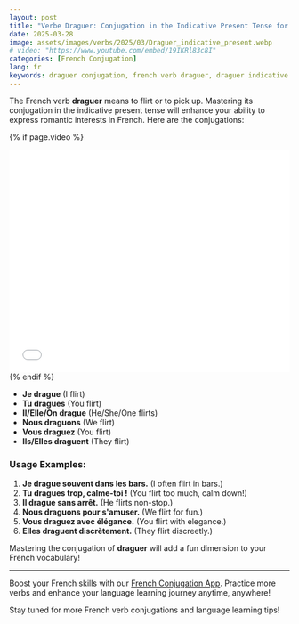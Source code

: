 ```yaml
---
layout: post
title: "Verbe Draguer: Conjugation in the Indicative Present Tense for Beginners"
date: 2025-03-28
image: assets/images/verbs/2025/03/Draguer_indicative_present.webp
# video: "https://www.youtube.com/embed/19IKRl83c8I"
categories: [French Conjugation]
lang: fr
keywords: draguer conjugation, french verb draguer, draguer indicative present, french conjugation, learn french
---
```


The French verb **draguer** means to flirt or to pick up. Mastering its conjugation in the indicative present tense will enhance your ability to express romantic interests in French. Here are the conjugations:

<!-- Video Embed Section -->
{% if page.video %}
<div class="video-embed">
  <iframe width="100%" height="400" src="{{ page.video | escape }}" frameborder="0" allowfullscreen></iframe>
</div>
{% endif %}

- **Je drague** (I flirt)
- **Tu dragues** (You flirt)
- **Il/Elle/On drague** (He/She/One flirts)
- **Nous draguons** (We flirt)
- **Vous draguez** (You flirt)
- **Ils/Elles draguent** (They flirt)

### Usage Examples:

1. **Je drague souvent dans les bars.** (I often flirt in bars.)
2. **Tu dragues trop, calme-toi !** (You flirt too much, calm down!)
3. **Il drague sans arrêt.** (He flirts non-stop.)
4. **Nous draguons pour s'amuser.** (We flirt for fun.)
5. **Vous draguez avec élégance.** (You flirt with elegance.)
6. **Elles draguent discrètement.** (They flirt discreetly.)

Mastering the conjugation of **draguer** will add a fun dimension to your French vocabulary!

---

Boost your French skills with our [French Conjugation App]({{site.appStore.url}}). Practice more verbs and enhance your language learning journey anytime, anywhere!

Stay tuned for more French verb conjugations and language learning tips!
